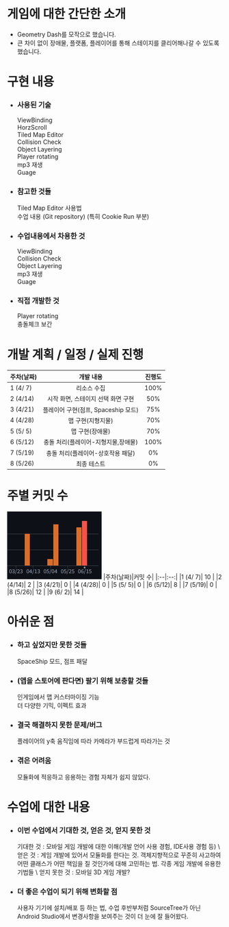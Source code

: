 # 게임에 대한 간단한 소개
- Geometry Dash를 모작으로 했습니다.
- 큰 차이 없이 장애물, 플랫폼, 플레이어를 통해 스테이지를 클리어해나갈 수 있도록 했습니다.

# 구현 내용
- ### 사용된 기술
    ViewBinding \
    HorzScroll \
    Tiled Map Editor \
    Collision Check \
    Object Layering \
    Player rotating \
    mp3 재생 \
    Guage 

- ### 참고한 것들
    Tiled Map Editor 사용법 \
    수업 내용 (Git repository) (특히 Cookie Run 부분)

- ### 수업내용에서 차용한 것
    ViewBinding \
    Collision Check \
    Object Layering \
    mp3 재생 \
    Guage 

- ### 직접 개발한 것
    Player rotating \
    충돌체크 보간
  
# 개발 계획 / 일정 / 실제 진행

|주차(날짜)|개발 내용|진행도|
|:--|:--:|:--:|
|1 (4/ 7)| 리소스 수집 | 100% |
|2 (4/14)| 시작 화면, 스테이지 선택 화면 구현 | 50% |
|3 (4/21)| 플레이어 구현(점프, Spaceship 모드) | 75% |
|4 (4/28)| 맵 구현(지형지물) | 70% |
|5 (5/ 5)| 맵 구현(장애물) | 70% |
|6 (5/12)| 충돌 처리(플레이어-지형지물,장애물) | 100% |
|7 (5/19)| 충돌 처리(플레이어-상호작용 패달) | 0% |
|8 (5/26)| 최종 테스트 | 0% |

# 주별 커밋 수
![커밋 수](https://github.com/808Jade/Geometry_Run/blob/master/readme_img/commits.png?raw=true)
|주차(날짜)|커밋 수|
|:--|:--:|
|1 (4/ 7)| 10 |
|2 (4/14)| 2 |
|3 (4/21)| 0 |
|4 (4/28)| 0 |
|5 (5/ 5)| 0 |
|6 (5/12)| 8 |
|7 (5/19)| 0 |
|8 (5/26)| 12 |
|9 (6/ 2)| 14 |

# 아쉬운 점
- ### 하고 싶었지만 못한 것들
    SpaceShip 모드, 점프 패달
- ### (앱을 스토어에 판다면) 팔기 위해 보충할 것들
    인게임에서 맵 커스터마이징 기능 \
    더 다양한 기믹, 이펙트 효과
- ### 결국 해결하지 못한 문제/버그
    플레이어의 y축 움직임에 따라 카메라가 부드럽게 따라가는 것
- ### 겪은 어려움
    모듈화에 적응하고 응용하는 경험 자체가 쉽지 않았다.

# 수업에 대한 내용
- ### 이번 수업에서 기대한 것, 얻은 것, 얻지 못한 것
  기대한 것 : 모바일 게임 개발에 대한 이해(개발 언어 사용 경험, IDE사용 경험 등) \\ 
  얻은 것 : 게임 개발에 있어서 모듈화를 한다는 것. 객체지향적으로 꾸준히 사고하여 어떤 클래스가 어떤 책임을 질 것인가에 대해 고민하는 법. 각종 게임 개발에 유용한 기법들 \\
  얻지 못한 것 : 모바일 3D 게임 개발?
- ### 더 좋은 수업이 되기 위해 변화할 점
  사용자 기기에 설치/배포 등 하는 법, 수업 후반부처럼 SourceTree가 아닌 Android Studio에서 변경사항을 보여주는 것이 더 눈에 잘 들어왔다.
  








